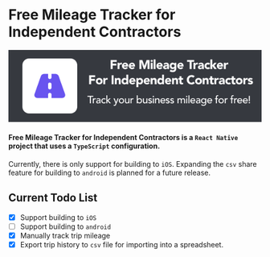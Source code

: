 # Free Mileage Tracker for Independent Contractors
![Free Mileage Tracker for Independent Contractors](assets/readme_img.png)

#### Free Mileage Tracker for Independent Contractors is a `React Native` project that uses a `TypeScript` configuration.

Currently, there is only support for building to `iOS`. Expanding the `csv` share feature for building to `android` is planned for a future release.

## Current Todo List
- [x] Support building to `iOS`
- [ ] Support building to `android` 
- [x] Manually track trip mileage
- [x] Export trip history to `csv` file for importing into a spreadsheet.